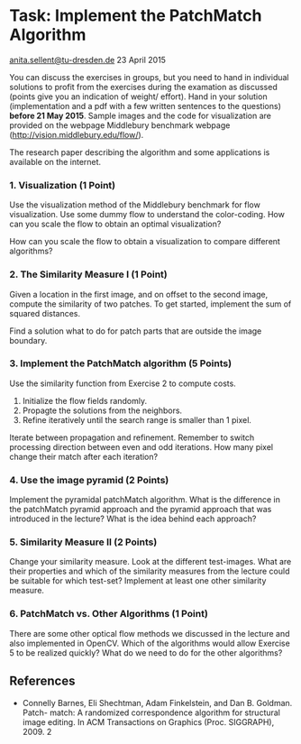 # Task: Implement the PatchMatch Algorithm

anita.sellent@tu-dresden.de
23 April 2015

You can discuss the exercises in groups, but you need to hand in individual
solutions to profit from the exercises during the examation as discussed (points
give you an indication of weight/ effort). Hand in your solution (implementation
and a pdf with a few written sentences to the questions) **before 21 May 2015**.
Sample images and the code for visualization are provided on the webpage
Middlebury benchmark webpage (http://vision.middlebury.edu/flow/).

The research paper describing the algorithm and some applications is available
on the internet.

### 1. Visualization (1 Point)

Use the visualization method of the Middlebury benchmark for flow visualization.
Use some dummy flow to understand the color-coding. How can you scale the flow
to obtain an optimal visualization?

How can you scale the flow to obtain a visualization to compare different
algorithms?

### 2. The Similarity Measure I (1 Point)

Given a location in the first image, and on offset to the second image, compute
the similarity of two patches. To get started, implement the sum of squared
distances.

Find a solution what to do for patch parts that are outside the image boundary.

### 3. Implement the PatchMatch algorithm (5 Points)

Use the similarity function from Exercise 2 to compute costs.

1. Initialize the flow fields randomly.
2. Propagte the solutions from the neighbors.
3. Refine iteratively until the search range is smaller than 1 pixel.

Iterate between propagation and refinement. Remember to switch processing
direction between even and odd iterations. How many pixel change their match
after each iteration?

### 4. Use the image pyramid (2 Points)

Implement the pyramidal patchMatch algorithm. What is the difference in the
patchMatch pyramid approach and the pyramid approach that was introduced in the
lecture? What is the idea behind each approach?

### 5. Similarity Measure II (2 Points)

Change your similarity measure. Look at the different test-images. What are
their properties and which of the similarity measures from the lecture could be
suitable for which test-set? Implement at least one other similarity measure.

### 6. PatchMatch vs. Other Algorithms (1 Point)

There are some other optical flow methods we discussed in the lecture and also
implemented in OpenCV. Which of the algorithms would allow Exercise 5 to be
realized quickly? What do we need to do for the other algorithms?


## References

 * Connelly Barnes, Eli Shechtman, Adam Finkelstein, and Dan B. Goldman. Patch-
   match: A randomized correspondence algorithm for structural image editing. In
   ACM Transactions on Graphics (Proc. SIGGRAPH), 2009. 2

